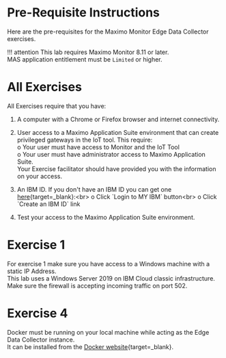 # Pre-Requisite Instructions

Here are the pre-requisites for the Maximo Monitor Edge Data Collector exercises.  

!!! attention
    This lab requires Maximo Monitor 8.11 or later.</br>
    MAS application entitlement must be `Limited` or higher.

# All Exercises

All Exercises require that you have:

1.  A computer with a Chrome or Firefox browser and internet connectivity.

2.  User access to a Maximo Application Suite environment that can create privileged gateways in the IoT tool. This require:</br>
o Your user must have access to Monitor and the IoT Tool</br>
o Your user must have administrator access to Maximo Application Suite.</br>
Your Exercise facilitator should have provided you with the information on your access.

3.  An IBM ID.  If you don't have an IBM ID you can get one [here](https://www.ibm.com/account/reg/signup?){target=_blank}:<br>
o Click `Login to MY IBM` button<br>
o Click `Create an IBM ID` link

4.  Test your access to the Maximo Application Suite environment.

# Exercise 1

For exercise 1 make sure you have access to a Windows machine with a static IP Address.</br>
This lab uses a Windows Server 2019 on IBM Cloud classic infrastructure.</br>
Make sure the firewall is accepting incoming traffic on port 502.

# Exercise 4

Docker must be running on your local machine while acting as the Edge Data Collector instance.</br>
It can be installed from the [Docker website](https://www.docker.com/){target=_blank}.
